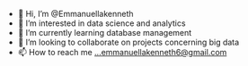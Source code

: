 - 👋 Hi, I’m @Emmanuellakenneth
- 👀 I’m interested in data science and analytics
- 🌱 I’m currently learning database management
- 💞️ I’m looking to collaborate on projects concerning big data
- 📫 How to reach me ...emmanuellakenneth6@gmail.com

<!---
Emmanuellakenneth/Emmanuellakenneth is a ✨ special ✨ repository because its `README.md` (this file) appears on your GitHub profile.
You can click the Preview link to take a look at your changes.
--->
